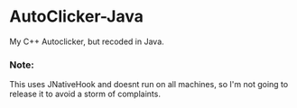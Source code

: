 # AutoClicker-Java
My C++ Autoclicker, but recoded in Java.

### Note:
This uses JNativeHook and doesnt run on all machines, so I'm not going to release it to avoid a storm of complaints.
